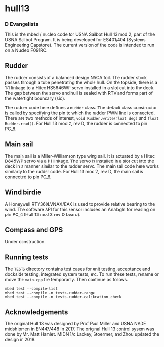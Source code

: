 # hull13
### D Evangelista

This is the mbed / nucleo code for USNA Sailbot Hull 13 mod 2, part of the USNA Sailbot Program. It is being developed for ES401/404 (Systems Engineering Capstone). The current version of the code is intended to run on a Nucleo F091RC. 


## Rudder
The rudder consists of a balanced design NACA foil. The rudder stock passes through a tube penetrating the whole hull. On the topside, there is a 1:1 linkage to a Hitec HS5646WP servo installed in a slot cut into the deck. The gap between the servo and hull is sealed with RTV and forms part of the watertight boundary (sic). 

The rudder code here defines a `Rudder` class. The default class constructor is called by specifying the pin to which the rudder PWM line is connected.  There are two methods of interest, `void Rudder.write(float deg)` and `float Rudder.read()`. For Hull 13 mod 2, rev D, the rudder is connected to pin PC_8. 

## Main sail
The main sail is a Miller-Williamson type wing sail. It is actuated by a Hitec D845WP servo via a 1:1 linkage. The servo is installed in a slot cut into the deck in a manner similar to the rudder servo. The main sail code here works similarly to the rudder code.  For Hull 13 mod 2, rev D, the main sail is connected to pin PC_6.

## Wind birdie
A Honeywell RTY360LVNAX/EAX is used to provide relative bearing to the wind. The software API for this sensor includes an AnalogIn for reading on pin PC_4 (Hull 13 mod 2 rev D board). 

## Compass and GPS
Under construction.

## Running tests
The `TESTS` directory contains test cases for unit testing, acceptance and dockside testing, integrated system tests, etc. To run these tests, rename or move the `main.cpp` file temporarily. Then continue as follows. 
```
mbed test --compile-list
mbed test --compile -n tests-rudder-range
mbed test --compile -n tests-rudder-calibration_check
```

## Acknowledgements
The original Hull 13 was designed by Prof Paul Miller and USNA NAOE midshipmen in EN447/448 in 2017. The original Hull 13 control sysem was done by Mr. Matt Hamlet. MIDN 1/c Lackey, Stoermer, and Zhou updated the design in 2018. 

